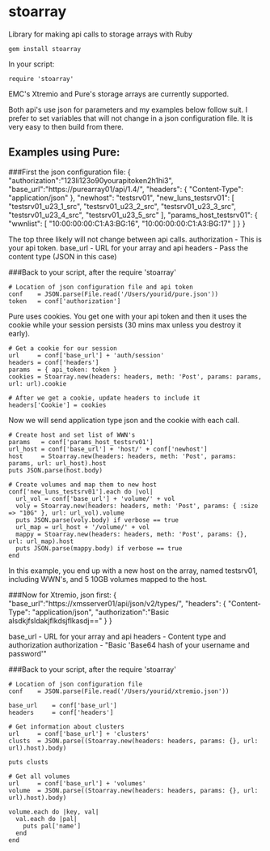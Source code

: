 stoarray
========

Library for making api calls to storage arrays with Ruby

    gem install stoarray

In your script:

    require 'stoarray'

EMC's Xtremio and Pure's storage arrays are currently supported.

Both api's use json for parameters and my examples below follow suit.
I prefer to set variables that will not change in a json configuration file.
It is very easy to then build from there.

Examples using Pure:
--------------------

###First the json configuration file:
    {
      "authorization":"123li123o90yourapitoken2h1hi3",
      "base_url":"https://purearray01/api/1.4/",
      "headers": { "Content-Type": "application/json" },
      "newhost": "testsrv01",
      "new_luns_testsrv01": [
        "testsrv01_u23_1_src",
        "testsrv01_u23_2_src",
        "testsrv01_u23_3_src",
        "testsrv01_u23_4_src",
        "testsrv01_u23_5_src"
        ],
      "params_host_testsrv01": {
        "wwnlist":  [
          "10:00:00:00:C1:A3:BG:16",
          "10:00:00:00:C1:A3:BG:17"
          ]
      }
    }

The top three likely will not change between api calls.
authorization - This is your api token.
base_url      - URL for your array and api
headers       - Pass the content type (JSON in this case)

###Back to your script, after the require 'stoarray'

    # Location of json configuration file and api token
    conf    = JSON.parse(File.read('/Users/yourid/pure.json'))
    token   = conf['authorization']

Pure uses cookies. You get one with your api token and then it uses the cookie
while your session persists (30 mins max unless you destroy it early).

    # Get a cookie for our session
    url     = conf['base_url'] + 'auth/session'
    headers = conf['headers']
    params  = { api_token: token }
    cookies = Stoarray.new(headers: headers, meth: 'Post', params: params, url: url).cookie

    # After we get a cookie, update headers to include it
    headers['Cookie'] = cookies

Now we will send application type json and the cookie with each call.

    # Create host and set list of WWN's
    params   = conf['params_host_testsrv01']
    url_host = conf['base_url'] + 'host/' + conf['newhost']
    host     = Stoarray.new(headers: headers, meth: 'Post', params: params, url: url_host).host
    puts JSON.parse(host.body)

    # Create volumes and map them to new host
    conf['new_luns_testsrv01'].each do |vol|
      url_vol = conf['base_url'] + 'volume/' + vol
      voly = Stoarray.new(headers: headers, meth: 'Post', params: { :size => "10G" }, url: url_vol).volume
      puts JSON.parse(voly.body) if verbose == true
      url_map = url_host + '/volume/' + vol
      mappy = Stoarray.new(headers: headers, meth: 'Post', params: {}, url: url_map).host
      puts JSON.parse(mappy.body) if verbose == true
    end

In this example, you end up with a new host on the array, named testsrv01, including WWN's, and 5 10GB volumes mapped to the host.

###Now for Xtremio, json first:
    {
      "base_url":"https://xmsserver01/api/json/v2/types/",
      "headers": {
        "Content-Type": "application/json",
        "authorization":"Basic alsdkjfsldakjflkdsjflkasdj=="
      }
    }

base_url      - URL for your array and api
headers       - Content type and authorization
authorization - "Basic 'Base64 hash of your username and password'"

###Back to your script, after the require 'stoarray'

    # Location of json configuration file
    conf    = JSON.parse(File.read('/Users/yourid/xtremio.json'))

    base_url    = conf['base_url']
    headers     = conf['headers']

    # Get information about clusters
    url     = conf['base_url'] + 'clusters'
    clusts  = JSON.parse((Stoarray.new(headers: headers, params: {}, url: url).host).body)

    puts clusts

    # Get all volumes
    url     = conf['base_url'] + 'volumes'
    volume  = JSON.parse((Stoarray.new(headers: headers, params: {}, url: url).host).body)

    volume.each do |key, val|
      val.each do |pal|
        puts pal['name']
      end
    end
